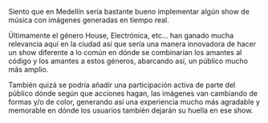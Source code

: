 Siento que en Medellín sería bastante bueno implementar algún show de música con imágenes generadas en tiempo real.

Últimamente el género House, Electrónica, etc... han ganado mucha relevancia aquí en la ciudad así que sería una manera innovadora de hacer un show diferente a lo común en dónde se combinarian los amantes al código y los amantes a estos géneros, abarcando así, un público mucho más amplio.

También quizá se podría añadir una participación activa de parte del público dónde según que acciones hagan, las imágenes van cambiando de formas y/o de color, generando así una experiencia mucho más agradable y memorable en dónde los usuarios también dejarán su huella en ese show.
